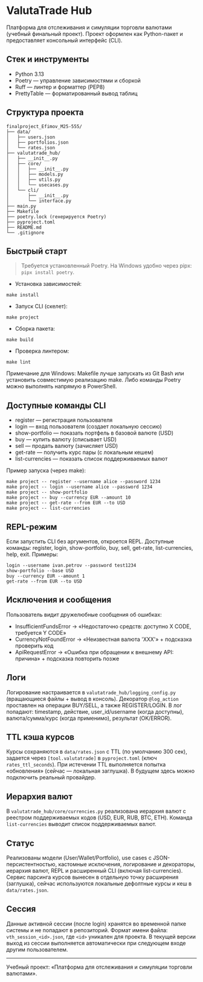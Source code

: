 # ValutaTrade Hub

Платформа для отслеживания и симуляции торговли валютами (учебный финальный проект). Проект оформлен как Python-пакет и предоставляет консольный интерфейс (CLI).

## Стек и инструменты
- Python 3.13
- Poetry — управление зависимостями и сборкой
- Ruff — линтер и форматтер (PEP8)
- PrettyTable — форматированный вывод таблиц

## Структура проекта
```
finalproject_Efimov_M25-555/
├── data/
│   ├── users.json
│   ├── portfolios.json
│   └── rates.json
├── valutatrade_hub/
│   ├── __init__.py
│   ├── core/
│   │   ├── __init__.py
│   │   ├── models.py
│   │   ├── utils.py
│   │   └── usecases.py
│   └── cli/
│       ├── __init__.py
│       └── interface.py
├── main.py
├── Makefile
├── poetry.lock (генерируется Poetry)
├── pyproject.toml
├── README.md
└── .gitignore
```

## Быстрый старт
> Требуется установленный Poetry. На Windows удобно через pipx: `pipx install poetry`.

- Установка зависимостей:
```
make install
```
- Запуск CLI (скелет):
```
make project
```
- Сборка пакета:
```
make build
```
- Проверка линтером:
```
make lint
```

Примечание для Windows: Makefile лучше запускать из Git Bash или установить совместимую реализацию make. Либо команды Poetry можно выполнять напрямую в PowerShell.

## Доступные команды CLI
- register — регистрация пользователя
- login — вход пользователя (создает локальную сессию)
- show-portfolio — показать портфель в базовой валюте (USD)
- buy — купить валюту (списывает USD)
- sell — продать валюту (зачисляет USD)
- get-rate — получить курс пары (с локальным кешем)
 - list-currencies — показать список поддерживаемых валют

Пример запуска (через make):
```
make project -- register --username alice --password 1234
make project -- login --username alice --password 1234
make project -- show-portfolio
make project -- buy --currency EUR --amount 10
make project -- get-rate --from EUR --to USD
make project -- list-currencies
```

## REPL-режим
Если запустить CLI без аргументов, откроется REPL. Доступные команды: register, login, show-portfolio, buy, sell, get-rate, list-currencies, help, exit. Примеры:
```
login --username ivan.petrov --password test1234
show-portfolio --base USD
buy --currency EUR --amount 1
get-rate --from EUR --to USD
```

## Исключения и сообщения
Пользователь видит дружелюбные сообщения об ошибках:
- InsufficientFundsError → «Недостаточно средств: доступно X CODE, требуется Y CODE»
- CurrencyNotFoundError → «Неизвестная валюта 'XXX'» + подсказка проверить код
- ApiRequestError → «Ошибка при обращении к внешнему API: причина» + подсказка повторить позже

## Логи
Логирование настраивается в `valutatrade_hub/logging_config.py` (вращающиеся файлы + вывод в консоль). Декоратор `@log_action` проставлен на операции BUY/SELL, а также REGISTER/LOGIN. В лог попадают: timestamp, действие, user_id/username (когда доступны), валюта/сумма/курс (когда применимо), результат (OK/ERROR).

## TTL кэша курсов
Курсы сохраняются в `data/rates.json` с TTL (по умолчанию 300 сек), задается через `[tool.valutatrade]` в `pyproject.toml` (ключ `rates_ttl_seconds`). При истечении TTL выполняется попытка «обновления» (сейчас — локальная заглушка). В будущем здесь можно подключить реальный провайдер.

## Иерархия валют
В `valutatrade_hub/core/currencies.py` реализована иерархия валют с реестром поддерживаемых кодов (USD, EUR, RUB, BTC, ETH). Команда `list-currencies` выводит список поддерживаемых валют.

## Статус
Реализованы модели (User/Wallet/Portfolio), use cases с JSON-персистентностью, кастомные исключения, логирование и декораторы, иерархия валют, REPL и расширенный CLI (включая list-currencies). Сервис парсинга курсов вынесен в отдельную точку расширения (заглушка), сейчас используются локальные дефолтные курсы и кеш в `data/rates.json`.

## Сессия
Данные активной сессии (после login) хранятся во временной папке системы и не попадают в репозиторий. Формат имени файла: `vth_session_<id>.json`, где `<id>` уникален для проекта. В текущей версии выход из сессии выполняется автоматически при следующем входе другим пользователем.

***
Учебный проект: «Платформа для отслеживания и симуляции торговли валютами».
